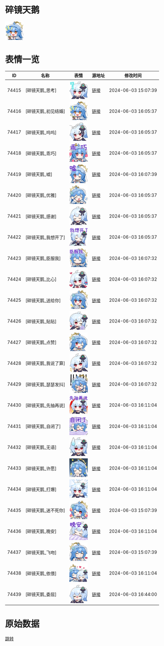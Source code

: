 # 碎镜天鹅

<img src="./cover.png" height="60" alt="cover" />

# 表情一览

|ID|名称|表情|源地址|修改时间|
|----|----|----|----|----|
|74415|[碎镜天鹅_思考]|<img src="./pic/074415_%5B碎镜天鹅_思考%5D.png" height="60" alt="思考"/>|[链接](https://i0.hdslb.com/bfs/emote/73f7d10c3a9d164a96814b5b9bc666cafe5e0b42.png)|2024-06-03 15:07:39|
|74416|[碎镜天鹅_初见结婚]|<img src="./pic/074416_%5B碎镜天鹅_初见结婚%5D.png" height="60" alt="初见结婚"/>|[链接](https://i0.hdslb.com/bfs/emote/ae9c4d1c46b6990eb54a2d243b357a59261e55e4.png)|2024-06-03 16:05:37|
|74417|[碎镜天鹅_呜呜]|<img src="./pic/074417_%5B碎镜天鹅_呜呜%5D.png" height="60" alt="呜呜"/>|[链接](https://i0.hdslb.com/bfs/emote/3ffa06e4364235e9dfd587d36fc4b7d3e2dfe49b.png)|2024-06-03 16:05:37|
|74418|[碎镜天鹅_乖巧]|<img src="./pic/074418_%5B碎镜天鹅_乖巧%5D.png" height="60" alt="乖巧"/>|[链接](https://i0.hdslb.com/bfs/emote/26a566af543943acf3245757ce7a28b7b0d5d0c0.png)|2024-06-03 16:05:37|
|74419|[碎镜天鹅_嘘]|<img src="./pic/074419_%5B碎镜天鹅_嘘%5D.png" height="60" alt="嘘"/>|[链接](https://i0.hdslb.com/bfs/emote/6a1cf1d0daf4011a48442c5eed029c98e3587cc3.png)|2024-06-03 16:07:39|
|74420|[碎镜天鹅_优雅]|<img src="./pic/074420_%5B碎镜天鹅_优雅%5D.png" height="60" alt="优雅"/>|[链接](https://i0.hdslb.com/bfs/emote/c1b08e0b66676386381e25d4504f9f83b26ee1f6.png)|2024-06-03 16:05:37|
|74421|[碎镜天鹅_感谢]|<img src="./pic/074421_%5B碎镜天鹅_感谢%5D.png" height="60" alt="感谢"/>|[链接](https://i0.hdslb.com/bfs/emote/fcb79d86c0eda839184109584fe5272da17fb4c0.png)|2024-06-03 16:05:37|
|74422|[碎镜天鹅_我想开了]|<img src="./pic/074422_%5B碎镜天鹅_我想开了%5D.png" height="60" alt="我想开了"/>|[链接](https://i0.hdslb.com/bfs/emote/67d65663c73081503cb4ddf65796808a57a21596.png)|2024-06-03 16:05:37|
|74423|[碎镜天鹅_臣服我]|<img src="./pic/074423_%5B碎镜天鹅_臣服我%5D.png" height="60" alt="臣服我"/>|[链接](https://i0.hdslb.com/bfs/emote/8af7d7019c84ccb2bfdd233b0649cfa41ddf4915.png)|2024-06-03 16:07:32|
|74424|[碎镜天鹅_比心]|<img src="./pic/074424_%5B碎镜天鹅_比心%5D.png" height="60" alt="比心"/>|[链接](https://i0.hdslb.com/bfs/emote/20ae23823c0bb13864b055ed66b49fcb57825e98.png)|2024-06-03 16:07:32|
|74425|[碎镜天鹅_送给你]|<img src="./pic/074425_%5B碎镜天鹅_送给你%5D.png" height="60" alt="送给你"/>|[链接](https://i0.hdslb.com/bfs/emote/7b7a895c846e8951a0503de22ed0358c1aa542cc.png)|2024-06-03 16:07:32|
|74426|[碎镜天鹅_贴贴]|<img src="./pic/074426_%5B碎镜天鹅_贴贴%5D.png" height="60" alt="贴贴"/>|[链接](https://i0.hdslb.com/bfs/emote/acba3974058f714d1385746ce28e94296c9a2e7f.png)|2024-06-03 16:07:32|
|74427|[碎镜天鹅_点赞]|<img src="./pic/074427_%5B碎镜天鹅_点赞%5D.png" height="60" alt="点赞"/>|[链接](https://i0.hdslb.com/bfs/emote/b4a2b1c8b86375b6152408636250e96a2a6d930b.png)|2024-06-03 16:07:32|
|74428|[碎镜天鹅_我说了算]|<img src="./pic/074428_%5B碎镜天鹅_我说了算%5D.png" height="60" alt="我说了算"/>|[链接](https://i0.hdslb.com/bfs/emote/fe169170f43f9503c47e02d22827e67c9bf3117d.png)|2024-06-03 16:07:32|
|74429|[碎镜天鹅_瑟瑟发抖]|<img src="./pic/074429_%5B碎镜天鹅_瑟瑟发抖%5D.png" height="60" alt="瑟瑟发抖"/>|[链接](https://i0.hdslb.com/bfs/emote/d5f3e2ad35ace26b7d8b31b769f0e4fb4fc08670.png)|2024-06-03 16:07:32|
|74430|[碎镜天鹅_先抽再说]|<img src="./pic/074430_%5B碎镜天鹅_先抽再说%5D.png" height="60" alt="先抽再说"/>|[链接](https://i0.hdslb.com/bfs/emote/42fbc6f5a693c0c3525a9a7d93a8297d1cfba6fe.png)|2024-06-03 16:11:04|
|74431|[碎镜天鹅_自闭了]|<img src="./pic/074431_%5B碎镜天鹅_自闭了%5D.png" height="60" alt="自闭了"/>|[链接](https://i0.hdslb.com/bfs/emote/9ee714cf505b31d69de53d6e37442bd0dcccba66.png)|2024-06-03 16:11:04|
|74432|[碎镜天鹅_无语]|<img src="./pic/074432_%5B碎镜天鹅_无语%5D.png" height="60" alt="无语"/>|[链接](https://i0.hdslb.com/bfs/emote/25909142daa30111eeb4d7a8a960ef88fac28965.png)|2024-06-03 16:11:04|
|74433|[碎镜天鹅_许愿]|<img src="./pic/074433_%5B碎镜天鹅_许愿%5D.png" height="60" alt="许愿"/>|[链接](https://i0.hdslb.com/bfs/emote/c1ae2582d04cfafca245eafdb1f710179e771d8d.png)|2024-06-03 16:11:04|
|74434|[碎镜天鹅_打爆]|<img src="./pic/074434_%5B碎镜天鹅_打爆%5D.png" height="60" alt="打爆"/>|[链接](https://i0.hdslb.com/bfs/emote/85f60ec4422549450848bc32e424994f1d079267.png)|2024-06-03 16:11:04|
|74435|[碎镜天鹅_迷不死你]|<img src="./pic/074435_%5B碎镜天鹅_迷不死你%5D.png" height="60" alt="迷不死你"/>|[链接](https://i0.hdslb.com/bfs/emote/4d044d3224300600386ecd7e9107275a1c1a5a69.png)|2024-06-03 15:07:39|
|74436|[碎镜天鹅_晚安]|<img src="./pic/074436_%5B碎镜天鹅_晚安%5D.png" height="60" alt="晚安"/>|[链接](https://i0.hdslb.com/bfs/emote/438b91753582608584c1623e6660738678467e1a.png)|2024-06-03 16:11:04|
|74437|[碎镜天鹅_飞吻]|<img src="./pic/074437_%5B碎镜天鹅_飞吻%5D.png" height="60" alt="飞吻"/>|[链接](https://i0.hdslb.com/bfs/emote/f522ff0f53c398196968cdb186bd5e9e92ba8158.png)|2024-06-03 15:07:39|
|74438|[碎镜天鹅_依偎]|<img src="./pic/074438_%5B碎镜天鹅_依偎%5D.png" height="60" alt="依偎"/>|[链接](https://i0.hdslb.com/bfs/emote/60c92761d262a940f737a2b4124a8eb73c34a878.png)|2024-06-03 16:11:04|
|74439|[碎镜天鹅_委屈]|<img src="./pic/074439_%5B碎镜天鹅_委屈%5D.png" height="60" alt="委屈"/>|[链接](https://i0.hdslb.com/bfs/emote/8eb925a98ba82bbba5d432c540aaac09e3cb87a8.png)|2024-06-03 16:44:00|

# 原始数据

[跳转](./raw.json)

